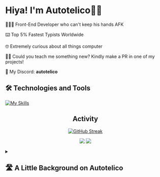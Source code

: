 # Hiya! I'm Autotelico👋🏻

🧑🏻‍💻 Front-End Developer who can't keep his hands AFK

⌨️ Top 5% Fastest Typists Worldwide

🤓 Extremely curious about all things computer

🙏🏻 Could you teach me something new? Kindly make a PR in one of my projects!

📨 My Discord: **autotelico**


## **🛠️ Technologies and Tools**

[![My Skills](https://skillicons.dev/icons?i=sass,bootstrap,html,css,js,ts,git,jest,linux,netlify,vscode)](https://skillicons.dev)

<div align="center">
  
## **Activity**
  
</div>

<div align="center">
  
[![GitHub Streak](https://streak-stats.demolab.com?user=autotelico&locale=en)](https://git.io/streak-stats)

![](http://github-profile-summary-cards.vercel.app/api/cards/stats?username=autotelico&theme=default) ![](http://github-profile-summary-cards.vercel.app/api/cards/most-commit-language?username=autotelico&theme=default)

</div>

<details>
<summary><h2>🛣️ A Little Background on Autotelico<h2></summary>
<br>
Everyone has experienced those "what if" moments: what if I tried something different? What if I'm letting opportunities slip by? What if I succeed?

That's how I got into web development. After 4 frustrating attempts, I decided to give it a 5th try. And it worked! I've always enjoyed helping others with computers in all the 3 jobs I've had in my life, and everyone always said the same thing: "Oh, you look like someone who loves PCs! Why don't you go into IT?"

I thought, you know what? You guys are right - I really do love 'em! While still working in my earlier area of expertise, I chose now to dedicate myself to what I've always loved to do the most: playing with browsers! I spend every spare moment of my day reading about code or writing code.

I just want to know as much as possible about how to tweak things. My joy with the web is precisely that. It's not about money or fame; I just really want to create things. With finesse! 👌🏻

If you come across anything in my projects and want to make a PR to show me how it can be improved, feel free! Comment whatever you like.
</details>

<!--
**autotelico/autotelico** is a ✨ _special_ ✨ repository because its `README.md` (this file) appears on your GitHub profile.

Here are some ideas to get you started:

- 🔭 I’m currently working on ...
- 🌱 I’m currently learning ...
- 👯 I’m looking to collaborate on ...
- 🤔 I’m looking for help with ...
- 💬 Ask me about ...
- 📫 How to reach me: ...
- 😄 Pronouns: ...
- ⚡ Fun fact: ...
-->
